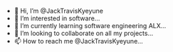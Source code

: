 - 👋 Hi, I’m @JackTravisKyeyune
- 👀 I’m interested in software...
- 🌱 I’m currently learning software engineering ALX...
- 💞️ I’m looking to collaborate on all my projects...
- 📫 How to reach me @JackTravisKyeyune...

<!---
JackTravisKyeyune/JackTravisKyeyune is a ✨ special ✨ repository because its `README.md` (this file) appears on your GitHub profile.
You can click the Preview link to take a look at your changes.
--->
